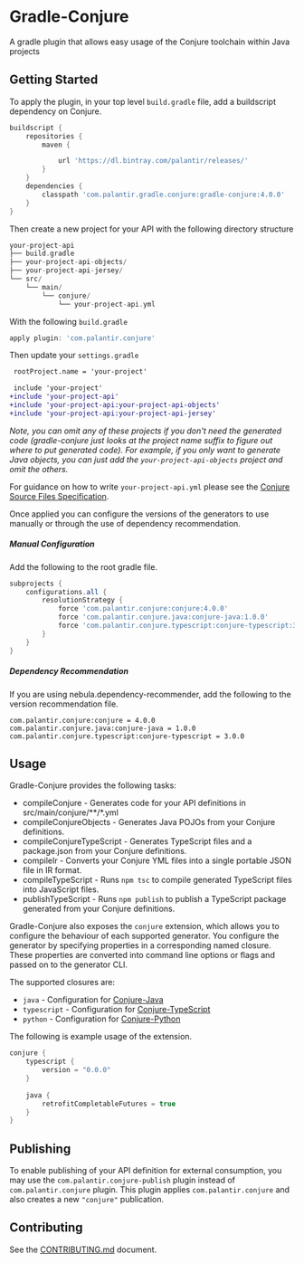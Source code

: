 # Gradle-Conjure

A gradle plugin that allows easy usage of the Conjure toolchain within Java projects

## Getting Started
To apply the plugin, in your top level `build.gradle` file, add a buildscript dependency on Conjure.

```gradle
buildscript {
    repositories {
        maven {

            url 'https://dl.bintray.com/palantir/releases/'
        }
    }
    dependencies {
        classpath 'com.palantir.gradle.conjure:gradle-conjure:4.0.0'
    }
}
```

Then create a new project for your API with the following directory structure
```groovy
your-project-api
├── build.gradle
├── your-project-api-objects/
├── your-project-api-jersey/
└── src/
    └── main/
        └── conjure/
            └── your-project-api.yml

```

With the following `build.gradle`
```groovy
apply plugin: 'com.palantir.conjure'
```

Then update your `settings.gradle`
```diff
 rootProject.name = 'your-project'

 include 'your-project'
+include 'your-project-api'
+include 'your-project-api:your-project-api-objects'
+include 'your-project-api:your-project-api-jersey'
```
_Note, you can omit any of these projects if you don't need the generated code (gradle-conjure just looks at the project name suffix to figure out where to put generated code).  For example, if you only want to generate Java objects, you can just add the `your-project-api-objects` project and omit the others._

For guidance on how to write `your-project-api.yml` please see the [Conjure Source Files Specification][]. 

Once applied you can configure the versions of the generators to use manually or through the use of dependency recommendation.

##### Manual Configuration
Add the following to the root gradle file.
```groovy
subprojects {
    configurations.all {
        resolutionStrategy {
            force 'com.palantir.conjure:conjure:4.0.0'
            force 'com.palantir.conjure.java:conjure-java:1.0.0'
            force 'com.palantir.conjure.typescript:conjure-typescript:3.0.0'
        }
    }
}
```

##### Dependency Recommendation
If you are using nebula.dependency-recommender, add the following to the version recommendation file.
```
com.palantir.conjure:conjure = 4.0.0
com.palantir.conjure.java:conjure-java = 1.0.0
com.palantir.conjure.typescript:conjure-typescript = 3.0.0
```

## Usage 
Gradle-Conjure provides the following tasks:
- compileConjure - Generates code for your API definitions in src/main/conjure/**/*.yml
- compileConjureObjects - Generates Java POJOs from your Conjure definitions.
- compileConjureTypeScript - Generates TypeScript files and a package.json from your Conjure definitions.
- compileIr - Converts your Conjure YML files into a single portable JSON file in IR format.
- compileTypeScript - Runs `npm tsc` to compile generated TypeScript files into JavaScript files.
- publishTypeScript - Runs `npm publish` to publish a TypeScript package generated from your Conjure definitions.

Gradle-Conjure also exposes the `conjure` extension, which allows you to configure the behaviour of each supported
generator. You configure the generator by specifying properties in a corresponding named closure. These properties 
are converted into command line options or flags and passed on to the generator CLI. 

The supported closures are:
- `java` - Configuration for [Conjure-Java][]
- `typescript` - Configuration for [Conjure-TypeScript][]
- `python` - Configuration for [Conjure-Python][]

The following is example usage of the extension.

```groovy
conjure {
    typescript {
        version = "0.0.0"
    }
    
    java {
        retrofitCompletableFutures = true
    }
}
```

## Publishing
To enable publishing of your API definition for external consumption, you may use the `com.palantir.conjure-publish`
plugin instead of `com.palantir.conjure` plugin. This plugin applies `com.palantir.conjure` and also creates a new `"conjure"` publication.


## Contributing

See the [CONTRIBUTING.md](./CONTRIBUTING.md) document.

[Conjure Source Files Specification]: https://github.com/palantir/conjure/blob/develop/docs/spec/source_files.md
[Conjure-Java]: https://github.com/palantir/conjure-java
[Conjure-TypeScript]: https://github.com/palantir/conjure-typescript
[Conjure-Python]: https://github.com/palantir/conjure-python
